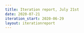 ```yaml
---
title: Iteration report, July 21st
date: 2020-07-21
iteration_start: 2020-06-29
layout: iterationreport
---
```




